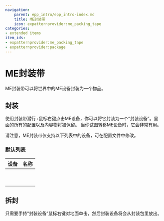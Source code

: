 ```yaml
---
navigation:
    parent: epp_intro/epp_intro-index.md
    title: ME封装带
    icon: expatternprovider:me_packing_tape
categories:
- extended items
item_ids:
- expatternprovider:me_packing_tape
- expatternprovider:package
---
```


# ME封装带

ME封装带可以将世界中的ME设备封装为一个物品。
<Row>
<ItemImage id="expatternprovider:me_packing_tape" scale="4"></ItemImage>
<ItemImage id="expatternprovider:package" scale="4"></ItemImage>
</Row>

## 封装

使用封装带潜行+鼠标右键点击ME设备，你可以将它封装为一个“封装设备”。里面的所有的配置以及内容物将被保留。
当你试图转移ME设备时，它会非常有用。

请注意，ME封装带仅支持以下列表中的设备，可在配置文件中修改。

### 默认列表

|                                   设备                                   |                              名称                              |
|:--------------------------------------------------------------------------:|:--------------------------------------------------------------:|
|    <ItemImage id="expatternprovider:ex_interface_part" scale="3"></ItemImage>     |    <ItemLink id="expatternprovider:ex_interface_part"></ItemLink>     |
| <ItemImage id="expatternprovider:ex_pattern_provider_part" scale="3"></ItemImage> | <ItemLink id="expatternprovider:ex_pattern_provider_part"></ItemLink> |
|       <ItemImage id="expatternprovider:ex_interface" scale="3"></ItemImage>       |       <ItemLink id="expatternprovider:ex_interface"></ItemLink>       |
|   <ItemImage id="expatternprovider:ex_pattern_provider" scale="3"></ItemImage>    |   <ItemLink id="expatternprovider:ex_pattern_provider"></ItemLink>    |
|         <ItemImage id="ae2:cable_interface" scale="3"></ItemImage>         |         <ItemLink id="ae2:cable_interface"></ItemLink>         |
|     <ItemImage id="ae2:cable_pattern_provider" scale="3"></ItemImage>      |     <ItemLink id="ae2:cable_pattern_provider"></ItemLink>      |
|            <ItemImage id="ae2:interface" scale="3"></ItemImage>            |            <ItemLink id="ae2:interface"></ItemLink>            |
|        <ItemImage id="ae2:pattern_provider" scale="3"></ItemImage>         |        <ItemLink id="ae2:pattern_provider"></ItemLink>         |
|              <ItemImage id="ae2:drive" scale="3"></ItemImage>              |              <ItemLink id="ae2:drive"></ItemLink>              |

## 拆封

只需要手持“封装设备”鼠标右键对地面单击，然后封装设备将会从封装包里放出。
